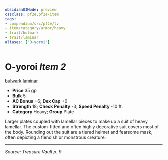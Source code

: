 ```yaml
---
obsidianUIMode: preview
cssclass: pf2e,pf2e-item
tags:
- compendium/src/pf2e/tv
- item/category/armor/heavy
- trait/bulwark
- trait/laminar
aliases: ["O-yoroi"]
---
```

# O-yoroi *Item 2*  
[bulwark](bulwark.md "Bulwark Armor Trait")  [laminar](laminar-tv.md "Laminar Armor Trait")  

- **Price** 35 gp
- **Bulk** 5
- **AC Bonus** +6; **Dex Cap** +0
- **Strength** 18; **Check Penalty** -3; **Speed Penalty** -10 ft.
- **Category** Heavy; **Group** Plate 

Larger plates coupled with lamellar pieces to make up a suit of heavy lamellar. The custom-fitted and often highly decorative suit covers most of the body. Rounding out the suit are a tiered helmet and fearsome mask, often depicting a fiendish or monstrous creature.


---
*Source: Treasure Vault p. 9*
